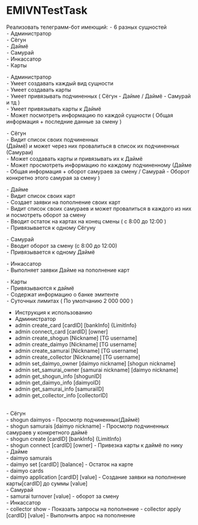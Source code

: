 # EMIVNTestTask
Реализовать телеграмм-бот имеющий:
 ⁃ 6 разных сущностей<br/>
 ⁃ Администратор<br/>
 ⁃ Сёгун<br/>
 ⁃ Даймё<br/>
 ⁃ Самурай<br/>
 ⁃ Инкассатор<br/>
 ⁃ Карты<br/>


 ⁃ Администратор<br/>
 ⁃ Умеет создавать каждый вид сущности<br/>
 ⁃ Умеет создавать карты<br/>
 ⁃ Умеет привязывать подчиненных
( Сёгун - Дайме / Даймё - Самурай и тд )<br/>
 ⁃ Умеет привязывать карты к Даймё<br/>
 ⁃ Может посмотреть информацию по каждой сущности ( Общая информация + последние данные за смену )<br/>


 ⁃ Сёгун<br/>
 ⁃ Видит список своих подчиненных<br/>
(Даймё) и может через них провалиться в список их подчиненных (Самураи)<br/>
 ⁃ Может создавать карты и привязывать их к Даймё<br/>
 ⁃ Может просмотреть информацию по каждому подчиненному (Дайме - Общая информация + оборот самураев за смену / Самурай - Оборот конкретно этого самурая за смену )<br/>


 ⁃ Дайме<br/>
 ⁃ Видит список своих карт<br/>
 ⁃ Создает заявки на пополнение своих карт<br/>
 ⁃ Видит список своих самураев и может провалиться в каждого из них и посмотреть оборот за смену<br/>
 ⁃ Вводит остаток на картах на конец смены ( с 8:00 до 12:00 )<br/>
 ⁃ Привязывается к одному Сёгуну<br/>


 ⁃ Самурай<br/>
 ⁃ Вводит оборот за смену (с 8:00 до
12:00)<br/>
 ⁃ Привязывается к одному Даймё<br/>


 ⁃ Инкассатор<br/>
 ⁃ Выполняет заявки Дайме на пополнение карт<br/>


 ⁃ Карты<br/>
 ⁃ Привязываются к даймё<br/>
 ⁃ Содержат информацию о банке эмитенте<br/>
 ⁃ Суточных лимитах ( По умолчанию 2 000 000 )<br/>
 
 - Инструкция к использованию<br/>
 - Администратор<br/>
 - admin create_card [cardID] [bankInfo] {LimitInfo}<br/>
 - admin connect_card [cardID] [owner]<br/>
 - admin create_shogun [Nickname] [TG username]<br/>
 - admin create_daimyo [Nickname] [TG username]<br/>
 - admin create_samurai [Nickname] [TG username]<br/>
 - admin create_collector [Nickname] [TG username]<br/>
 - admin set_daimyo_owner [daimyo nickname] [shogun nickname]<br/>
 - admin set_samurai_owner [samurai nickname] [daimyo nickname]<br/>
 - admin get_shogun_info [shogunID]<br/>
 - admin get_daimyo_info [daimyoID]<br/>
 - admin get_samurai_info [samuraiID]<br/>
 - admin get_collector_info [collectorID]<br/>
 <br/>
 - Сёгун<br/>
 - shogun daimyos - Просмотр подчиненных(Даймё)<br/>
 - shogun samurais [daimyo nickname] - Просмотр подчиненных самураев у конкретного даймё<br/>
 - shogun create [cardID] [bankInfo] {LimitInfo}<br/>
 - shogun connect [cardID] [owner] - Привезка карты к даймё по нику<br/>
 - Дайме<br/>
 - daimyo samurais<br/>
 - daimyo set [cardID] [balance] - Остаток на карте<br/>
 - daimyo cards<br/>
 - daimyo application [cardID] [value] - Создание заявки на пополнение карты[cardID] до суммы [value]<br/>
 - Самурай<br/>
 - samurai turnover [value] - оборот за смену<br/>
 - Инкассатор<br/>
 - collector show - Показать запросы на пополнение
 - collector apply [cardID] [value] - Выполнить апрос на пополнение

